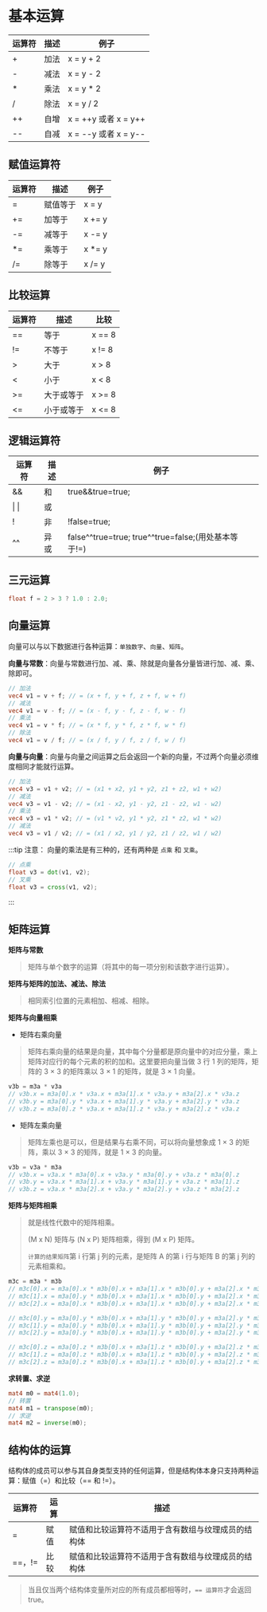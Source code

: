 # 基本运算

| 运算符 | 描述 | 例子                 |
| ------ | ---- | -------------------- |
| +      | 加法 | x = y + 2            |
| -      | 减法 | x = y - 2            |
| *      | 乘法 | x = y * 2            |
| /      | 除法 | x = y / 2            |
| ++     | 自增 | x = ++y 或者 x = y++ |
| --     | 自减 | x = --y 或者 x = y-- |

## 赋值运算符

| 运算符 | 描述     | 例子   |
| ------ | -------- | ------ |
| =      | 赋值等于 | x = y  |
| +=     | 加等于   | x += y |
| -=     | 减等于   | x -= y |
| *=     | 乘等于   | x *= y |
| /=     | 除等于   | x /= y |

## 比较运算

| 运算符 | 描述       | 比较   |
| ------ | ---------- | ------ |
| ==     | 等于       | x == 8 |
| !=     | 不等于     | x != 8 |
| >      | 大于       | x > 8  |
| <      | 小于       | x < 8  |
| >=     | 大于或等于 | x >= 8 |
| <=     | 小于或等于 | x <= 8 |


## 逻辑运算符

| 运算符 | 描述 | 例子                                                |
| ------ | ---- | --------------------------------------------------- |
| &&     | 和   | true&&true=true;                                    |
| \| \|  | 或   |                                                     |
| !      | 非   | !false=true;                                        |
| ^^     | 异或 | false^^true=true; true^^true=false;(用处基本等于!=) |

## 三元运算
```GLSL ES
float f = 2 > 3 ? 1.0 : 2.0;
```


## 向量运算
向量可以与以下数据进行各种运算：`单独数字`、`向量`、`矩阵`。

**向量与常数**：向量与常数进行加、减、乘、除就是向量各分量皆进行加、减、乘、除即可。
```GLSL ES
// 加法
vec4 v1 = v + f; // = (x + f, y + f, z + f, w + f)
// 减法
vec4 v1 = v - f; // = (x - f, y - f, z - f, w - f)
// 乘法
vec4 v1 = v * f; // = (x * f, y * f, z * f, w * f)
// 除法
vec4 v1 = v / f; // = (x / f, y / f, z / f, w / f)
```
**向量与向量**：向量与向量之间运算之后会返回一个新的向量，不过两个向量必须维度相同才能就行运算。
```GLSL ES
// 加法
vec4 v3 = v1 + v2; // = (x1 + x2, y1 + y2, z1 + z2, w1 + w2)
// 减法
vec4 v3 = v1 - v2; // = (x1 - x2, y1 - y2, z1 - z2, w1 - w2)
// 乘法
vec4 v3 = v1 * v2; // = (v1 * v2, y1 * y2, z1 * z2, w1 * w2)
// 减法
vec4 v3 = v1 / v2; // = (x1 / x2, y1 / y2, z1 / z2, w1 / w2)
```
:::tip 注意：
向量的乘法是有三种的，还有两种是 `点乘` 和 `叉乘`。
```GLSL ES
// 点乘
float v3 = dot(v1, v2);
// 叉乘
float v3 = cross(v1, v2);
```
:::

## 矩阵运算

**矩阵与常数**
> 矩阵与单个数字的运算（将其中的每一项分别和该数字进行运算）。

**矩阵与矩阵的加法、减法、除法**
> 相同索引位置的元素相加、相减、相除。

**矩阵与向量相乘**
- 矩阵右乘向量
> 矩阵右乘向量的结果是向量，其中每个分量都是原向量中的对应分量，乘上矩阵对应行的每个元素的积的加和。这里要把向量当做 3 行 1 列的矩阵，矩阵的 3 × 3 的矩阵乘以 3 × 1 的矩阵，就是 3 × 1 向量。
```GLSL ES
v3b = m3a * v3a 
// v3b.x = m3a[0].x * v3a.x + m3a[1].x * v3a.y + m3a[2].x * v3a.z
// v3b.y = m3a[0].y * v3a.x + m3a[1].y * v3a.y + m3a[2].y * v3a.z
// v3b.z = m3a[0].z * v3a.x + m3a[1].z * v3a.y + m3a[2].z * v3a.z
```
- 矩阵左乘向量
> 矩阵左乘也是可以，但是结果与右乘不同，可以将向量想象成 1 × 3 的矩阵，乘以 3 × 3 的矩阵，就是 1 × 3 的向量。
```GLSL ES
v3b = v3a * m3a  
// v3b.x = v3a.x * m3a[0].x + v3a.y * m3a[0].y + v3a.z * m3a[0].z
// v3b.y = v3a.x * m3a[1].x + v3a.y * m3a[1].y + v3a.z * m3a[1].z
// v3b.z = v3a.x * m3a[2].x + v3a.y * m3a[2].y + v3a.z * m3a[2].z
```

**矩阵与矩阵相乘**
> 就是线性代数中的矩阵相乘。
> 
> (M x N) 矩阵与 (N x P) 矩阵相乘，得到 (M x P) 矩阵。
> 
> `计算的结果矩阵`第 i 行第 j 列的元素，是矩阵 A 的第 i 行与矩阵 B 的第 j 列的元素相乘和。

```GLSL ES
m3c = m3a * m3b  
// m3c[0].x = m3a[0].x * m3b[0].x + m3a[1].x * m3b[0].y + m3a[2].x * m3b[0].z
// m3c[1].x = m3a[0].y * m3b[0].x + m3a[1].x * m3b[0].y + m3a[2].x * m3b[0].z
// m3c[2].x = m3a[0].x * m3b[0].x + m3a[1].x * m3b[0].y + m3a[2].x * m3b[0].z

// m3c[0].y = m3a[0].y * m3b[0].x + m3a[1].y * m3b[0].y + m3a[2].y * m3b[0].z
// m3c[1].y = m3a[0].y * m3b[0].x + m3a[1].y * m3b[0].y + m3a[2].y * m3b[0].z
// m3c[2].y = m3a[0].y * m3b[0].x + m3a[1].y * m3b[0].y + m3a[2].y * m3b[0].z

// m3c[0].z = m3a[0].z * m3b[0].x + m3a[1].z * m3b[0].y + m3a[2].z * m3b[0].z
// m3c[1].z = m3a[0].z * m3b[0].x + m3a[1].z * m3b[0].y + m3a[2].z * m3b[0].z
// m3c[2].z = m3a[0].z * m3b[0].x + m3a[1].z * m3b[0].y + m3a[2].z * m3b[0].z
```

**求转置、求逆**
```GLSL ES
mat4 m0 = mat4(1.0);
// 转置
mat4 m1 = transpose(m0);
// 求逆
mat4 m2 = inverse(m0);
```


## 结构体的运算

结构体的成员可以参与其自身类型支持的任何运算，但是结构体本身只支持两种运算：赋值（=）和比较（== 和 !=）。

| 运算符 | 运算 | 描述                                               |
| ------ | ---- | -------------------------------------------------- |
| =      | 赋值 | 赋值和比较运算符不适用于含有数组与纹理成员的结构体 |
| ==，!= | 比较 | 赋值和比较运算符不适用于含有数组与纹理成员的结构体 |

> 当且仅当两个结构体变量所对应的所有成员都相等时，`== 运算符`才会返回 true。